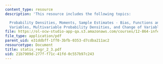 ```yaml
---
content_type: resource
description: 'This resource includes the following topics:

  Probability Densities, Moments, Sample Estimates - Bias, Functions and Sums of Random
  Variables, Multivariable Probability Densities, and Change of Variables.'
file: https://ol-ocw-studio-app-qa.s3.amazonaws.com/courses/12-864-inference-from-data-and-models-spring-2005/21b7909d277ff71c41fd0c557b97c243_statis_regr_2_3.pdf
file_type: application/pdf
parent_uid: e31ddbff-1ff0-3bfb-0353-d7cdba211ac2
resourcetype: Document
title: statis_regr_2_3.pdf
uid: 21b7909d-277f-f71c-41fd-0c557b97c243
---
```

